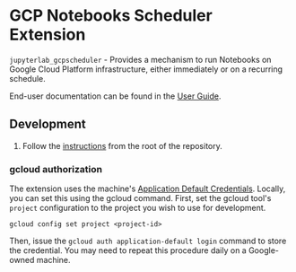 # GCP Notebooks Scheduler Extension

`jupyterlab_gcpscheduler` - Provides a mechanism to run Notebooks on Google
Cloud Platform infrastructure, either immediately or on a recurring schedule.

End-user documentation can be found in the [User Guide](https://storage.googleapis.com/deeplearning-platform-ui-public/jupyterlab_gcpscheduler_user_guide.pdf).

## Development

1. Follow the [instructions](../#Development) from the root of the repository.

### gcloud authorization

The extension uses the machine's
[Application Default Credentials](https://cloud.google.com/docs/authentication/production).
Locally, you can set this using the gcloud command. First, set the gcloud tool's
`project` configuration to the project you wish to use for development.

`gcloud config set project <project-id>`

Then, issue the `gcloud auth application-default login` command to store the
credential. You may need to repeat this procedure daily on a Google-owned
machine.
